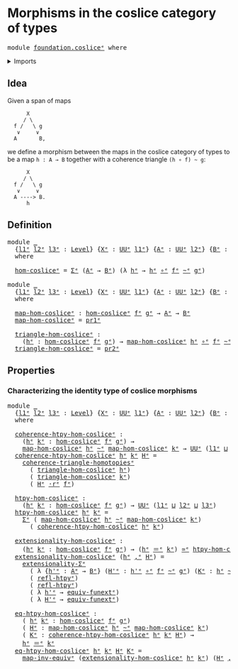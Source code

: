 # Morphisms in the coslice category of types

<pre class="Agda"><a id="55" class="Keyword">module</a> <a id="62" href="foundation.coslice%25E1%25B5%2589.html" class="Module">foundation.cosliceᵉ</a> <a id="82" class="Keyword">where</a>
</pre>
<details><summary>Imports</summary>

<pre class="Agda"><a id="138" class="Keyword">open</a> <a id="143" class="Keyword">import</a> <a id="150" href="foundation.commuting-triangles-of-homotopies%25E1%25B5%2589.html" class="Module">foundation.commuting-triangles-of-homotopiesᵉ</a>
<a id="196" class="Keyword">open</a> <a id="201" class="Keyword">import</a> <a id="208" href="foundation.dependent-pair-types%25E1%25B5%2589.html" class="Module">foundation.dependent-pair-typesᵉ</a>
<a id="241" class="Keyword">open</a> <a id="246" class="Keyword">import</a> <a id="253" href="foundation.function-extensionality%25E1%25B5%2589.html" class="Module">foundation.function-extensionalityᵉ</a>
<a id="289" class="Keyword">open</a> <a id="294" class="Keyword">import</a> <a id="301" href="foundation.structure-identity-principle%25E1%25B5%2589.html" class="Module">foundation.structure-identity-principleᵉ</a>
<a id="342" class="Keyword">open</a> <a id="347" class="Keyword">import</a> <a id="354" href="foundation.universe-levels%25E1%25B5%2589.html" class="Module">foundation.universe-levelsᵉ</a>
<a id="382" class="Keyword">open</a> <a id="387" class="Keyword">import</a> <a id="394" href="foundation.whiskering-homotopies-composition%25E1%25B5%2589.html" class="Module">foundation.whiskering-homotopies-compositionᵉ</a>

<a id="441" class="Keyword">open</a> <a id="446" class="Keyword">import</a> <a id="453" href="foundation-core.equivalences%25E1%25B5%2589.html" class="Module">foundation-core.equivalencesᵉ</a>
<a id="483" class="Keyword">open</a> <a id="488" class="Keyword">import</a> <a id="495" href="foundation-core.function-types%25E1%25B5%2589.html" class="Module">foundation-core.function-typesᵉ</a>
<a id="527" class="Keyword">open</a> <a id="532" class="Keyword">import</a> <a id="539" href="foundation-core.homotopies%25E1%25B5%2589.html" class="Module">foundation-core.homotopiesᵉ</a>
<a id="567" class="Keyword">open</a> <a id="572" class="Keyword">import</a> <a id="579" href="foundation-core.identity-types%25E1%25B5%2589.html" class="Module">foundation-core.identity-typesᵉ</a>
</pre>
</details>

## Idea

Given a span of maps

```text
      X
     / \
  f /   \ g
   ∨     ∨
  A       B,
```

we define a morphism between the maps in the coslice category of types to be a
map `h : A → B` together with a coherence triangle `(h ∘ f) ~ g`:

```text
      X
     / \
  f /   \ g
   ∨     ∨
  A ----> B.
      h
```

## Definition

<pre class="Agda"><a id="968" class="Keyword">module</a> <a id="975" href="foundation.coslice%25E1%25B5%2589.html#975" class="Module">_</a>
  <a id="979" class="Symbol">{</a><a id="980" href="foundation.coslice%25E1%25B5%2589.html#980" class="Bound">l1ᵉ</a> <a id="984" href="foundation.coslice%25E1%25B5%2589.html#984" class="Bound">l2ᵉ</a> <a id="988" href="foundation.coslice%25E1%25B5%2589.html#988" class="Bound">l3ᵉ</a> <a id="992" class="Symbol">:</a> <a id="994" href="Agda.Primitive.html#742" class="Postulate">Level</a><a id="999" class="Symbol">}</a> <a id="1001" class="Symbol">{</a><a id="1002" href="foundation.coslice%25E1%25B5%2589.html#1002" class="Bound">Xᵉ</a> <a id="1005" class="Symbol">:</a> <a id="1007" href="Agda.Primitive.html#429" class="Primitive">UUᵉ</a> <a id="1011" href="foundation.coslice%25E1%25B5%2589.html#980" class="Bound">l1ᵉ</a><a id="1014" class="Symbol">}</a> <a id="1016" class="Symbol">{</a><a id="1017" href="foundation.coslice%25E1%25B5%2589.html#1017" class="Bound">Aᵉ</a> <a id="1020" class="Symbol">:</a> <a id="1022" href="Agda.Primitive.html#429" class="Primitive">UUᵉ</a> <a id="1026" href="foundation.coslice%25E1%25B5%2589.html#984" class="Bound">l2ᵉ</a><a id="1029" class="Symbol">}</a> <a id="1031" class="Symbol">{</a><a id="1032" href="foundation.coslice%25E1%25B5%2589.html#1032" class="Bound">Bᵉ</a> <a id="1035" class="Symbol">:</a> <a id="1037" href="Agda.Primitive.html#429" class="Primitive">UUᵉ</a> <a id="1041" href="foundation.coslice%25E1%25B5%2589.html#988" class="Bound">l3ᵉ</a><a id="1044" class="Symbol">}</a> <a id="1046" class="Symbol">(</a><a id="1047" href="foundation.coslice%25E1%25B5%2589.html#1047" class="Bound">fᵉ</a> <a id="1050" class="Symbol">:</a> <a id="1052" href="foundation.coslice%25E1%25B5%2589.html#1002" class="Bound">Xᵉ</a> <a id="1055" class="Symbol">→</a> <a id="1057" href="foundation.coslice%25E1%25B5%2589.html#1017" class="Bound">Aᵉ</a><a id="1059" class="Symbol">)</a> <a id="1061" class="Symbol">(</a><a id="1062" href="foundation.coslice%25E1%25B5%2589.html#1062" class="Bound">gᵉ</a> <a id="1065" class="Symbol">:</a> <a id="1067" href="foundation.coslice%25E1%25B5%2589.html#1002" class="Bound">Xᵉ</a> <a id="1070" class="Symbol">→</a> <a id="1072" href="foundation.coslice%25E1%25B5%2589.html#1032" class="Bound">Bᵉ</a><a id="1074" class="Symbol">)</a>
  <a id="1078" class="Keyword">where</a>

  <a id="1087" href="foundation.coslice%25E1%25B5%2589.html#1087" class="Function">hom-cosliceᵉ</a> <a id="1100" class="Symbol">=</a> <a id="1102" href="foundation.dependent-pair-types%25E1%25B5%2589.html#585" class="Record">Σᵉ</a> <a id="1105" class="Symbol">(</a><a id="1106" href="foundation.coslice%25E1%25B5%2589.html#1017" class="Bound">Aᵉ</a> <a id="1109" class="Symbol">→</a> <a id="1111" href="foundation.coslice%25E1%25B5%2589.html#1032" class="Bound">Bᵉ</a><a id="1113" class="Symbol">)</a> <a id="1115" class="Symbol">(λ</a> <a id="1118" href="foundation.coslice%25E1%25B5%2589.html#1118" class="Bound">hᵉ</a> <a id="1121" class="Symbol">→</a> <a id="1123" href="foundation.coslice%25E1%25B5%2589.html#1118" class="Bound">hᵉ</a> <a id="1126" href="foundation-core.function-types%25E1%25B5%2589.html#476" class="Function Operator">∘ᵉ</a> <a id="1129" href="foundation.coslice%25E1%25B5%2589.html#1047" class="Bound">fᵉ</a> <a id="1132" href="foundation-core.homotopies%25E1%25B5%2589.html#2800" class="Function Operator">~ᵉ</a> <a id="1135" href="foundation.coslice%25E1%25B5%2589.html#1062" class="Bound">gᵉ</a><a id="1137" class="Symbol">)</a>

<a id="1140" class="Keyword">module</a> <a id="1147" href="foundation.coslice%25E1%25B5%2589.html#1147" class="Module">_</a>
  <a id="1151" class="Symbol">{</a><a id="1152" href="foundation.coslice%25E1%25B5%2589.html#1152" class="Bound">l1ᵉ</a> <a id="1156" href="foundation.coslice%25E1%25B5%2589.html#1156" class="Bound">l2ᵉ</a> <a id="1160" href="foundation.coslice%25E1%25B5%2589.html#1160" class="Bound">l3ᵉ</a> <a id="1164" class="Symbol">:</a> <a id="1166" href="Agda.Primitive.html#742" class="Postulate">Level</a><a id="1171" class="Symbol">}</a> <a id="1173" class="Symbol">{</a><a id="1174" href="foundation.coslice%25E1%25B5%2589.html#1174" class="Bound">Xᵉ</a> <a id="1177" class="Symbol">:</a> <a id="1179" href="Agda.Primitive.html#429" class="Primitive">UUᵉ</a> <a id="1183" href="foundation.coslice%25E1%25B5%2589.html#1152" class="Bound">l1ᵉ</a><a id="1186" class="Symbol">}</a> <a id="1188" class="Symbol">{</a><a id="1189" href="foundation.coslice%25E1%25B5%2589.html#1189" class="Bound">Aᵉ</a> <a id="1192" class="Symbol">:</a> <a id="1194" href="Agda.Primitive.html#429" class="Primitive">UUᵉ</a> <a id="1198" href="foundation.coslice%25E1%25B5%2589.html#1156" class="Bound">l2ᵉ</a><a id="1201" class="Symbol">}</a> <a id="1203" class="Symbol">{</a><a id="1204" href="foundation.coslice%25E1%25B5%2589.html#1204" class="Bound">Bᵉ</a> <a id="1207" class="Symbol">:</a> <a id="1209" href="Agda.Primitive.html#429" class="Primitive">UUᵉ</a> <a id="1213" href="foundation.coslice%25E1%25B5%2589.html#1160" class="Bound">l3ᵉ</a><a id="1216" class="Symbol">}</a> <a id="1218" class="Symbol">{</a><a id="1219" href="foundation.coslice%25E1%25B5%2589.html#1219" class="Bound">fᵉ</a> <a id="1222" class="Symbol">:</a> <a id="1224" href="foundation.coslice%25E1%25B5%2589.html#1174" class="Bound">Xᵉ</a> <a id="1227" class="Symbol">→</a> <a id="1229" href="foundation.coslice%25E1%25B5%2589.html#1189" class="Bound">Aᵉ</a><a id="1231" class="Symbol">}</a> <a id="1233" class="Symbol">{</a><a id="1234" href="foundation.coslice%25E1%25B5%2589.html#1234" class="Bound">gᵉ</a> <a id="1237" class="Symbol">:</a> <a id="1239" href="foundation.coslice%25E1%25B5%2589.html#1174" class="Bound">Xᵉ</a> <a id="1242" class="Symbol">→</a> <a id="1244" href="foundation.coslice%25E1%25B5%2589.html#1204" class="Bound">Bᵉ</a><a id="1246" class="Symbol">}</a>
  <a id="1250" class="Keyword">where</a>

  <a id="1259" href="foundation.coslice%25E1%25B5%2589.html#1259" class="Function">map-hom-cosliceᵉ</a> <a id="1276" class="Symbol">:</a> <a id="1278" href="foundation.coslice%25E1%25B5%2589.html#1087" class="Function">hom-cosliceᵉ</a> <a id="1291" href="foundation.coslice%25E1%25B5%2589.html#1219" class="Bound">fᵉ</a> <a id="1294" href="foundation.coslice%25E1%25B5%2589.html#1234" class="Bound">gᵉ</a> <a id="1297" class="Symbol">→</a> <a id="1299" href="foundation.coslice%25E1%25B5%2589.html#1189" class="Bound">Aᵉ</a> <a id="1302" class="Symbol">→</a> <a id="1304" href="foundation.coslice%25E1%25B5%2589.html#1204" class="Bound">Bᵉ</a>
  <a id="1309" href="foundation.coslice%25E1%25B5%2589.html#1259" class="Function">map-hom-cosliceᵉ</a> <a id="1326" class="Symbol">=</a> <a id="1328" href="foundation.dependent-pair-types%25E1%25B5%2589.html#697" class="Field">pr1ᵉ</a>

  <a id="1336" href="foundation.coslice%25E1%25B5%2589.html#1336" class="Function">triangle-hom-cosliceᵉ</a> <a id="1358" class="Symbol">:</a>
    <a id="1364" class="Symbol">(</a><a id="1365" href="foundation.coslice%25E1%25B5%2589.html#1365" class="Bound">hᵉ</a> <a id="1368" class="Symbol">:</a> <a id="1370" href="foundation.coslice%25E1%25B5%2589.html#1087" class="Function">hom-cosliceᵉ</a> <a id="1383" href="foundation.coslice%25E1%25B5%2589.html#1219" class="Bound">fᵉ</a> <a id="1386" href="foundation.coslice%25E1%25B5%2589.html#1234" class="Bound">gᵉ</a><a id="1388" class="Symbol">)</a> <a id="1390" class="Symbol">→</a> <a id="1392" href="foundation.coslice%25E1%25B5%2589.html#1259" class="Function">map-hom-cosliceᵉ</a> <a id="1409" href="foundation.coslice%25E1%25B5%2589.html#1365" class="Bound">hᵉ</a> <a id="1412" href="foundation-core.function-types%25E1%25B5%2589.html#476" class="Function Operator">∘ᵉ</a> <a id="1415" href="foundation.coslice%25E1%25B5%2589.html#1219" class="Bound">fᵉ</a> <a id="1418" href="foundation-core.homotopies%25E1%25B5%2589.html#2800" class="Function Operator">~ᵉ</a> <a id="1421" href="foundation.coslice%25E1%25B5%2589.html#1234" class="Bound">gᵉ</a>
  <a id="1426" href="foundation.coslice%25E1%25B5%2589.html#1336" class="Function">triangle-hom-cosliceᵉ</a> <a id="1448" class="Symbol">=</a> <a id="1450" href="foundation.dependent-pair-types%25E1%25B5%2589.html#711" class="Field">pr2ᵉ</a>
</pre>
## Properties

### Characterizing the identity type of coslice morphisms

<pre class="Agda"><a id="1542" class="Keyword">module</a> <a id="1549" href="foundation.coslice%25E1%25B5%2589.html#1549" class="Module">_</a>
  <a id="1553" class="Symbol">{</a><a id="1554" href="foundation.coslice%25E1%25B5%2589.html#1554" class="Bound">l1ᵉ</a> <a id="1558" href="foundation.coslice%25E1%25B5%2589.html#1558" class="Bound">l2ᵉ</a> <a id="1562" href="foundation.coslice%25E1%25B5%2589.html#1562" class="Bound">l3ᵉ</a> <a id="1566" class="Symbol">:</a> <a id="1568" href="Agda.Primitive.html#742" class="Postulate">Level</a><a id="1573" class="Symbol">}</a> <a id="1575" class="Symbol">{</a><a id="1576" href="foundation.coslice%25E1%25B5%2589.html#1576" class="Bound">Xᵉ</a> <a id="1579" class="Symbol">:</a> <a id="1581" href="Agda.Primitive.html#429" class="Primitive">UUᵉ</a> <a id="1585" href="foundation.coslice%25E1%25B5%2589.html#1554" class="Bound">l1ᵉ</a><a id="1588" class="Symbol">}</a> <a id="1590" class="Symbol">{</a><a id="1591" href="foundation.coslice%25E1%25B5%2589.html#1591" class="Bound">Aᵉ</a> <a id="1594" class="Symbol">:</a> <a id="1596" href="Agda.Primitive.html#429" class="Primitive">UUᵉ</a> <a id="1600" href="foundation.coslice%25E1%25B5%2589.html#1558" class="Bound">l2ᵉ</a><a id="1603" class="Symbol">}</a> <a id="1605" class="Symbol">{</a><a id="1606" href="foundation.coslice%25E1%25B5%2589.html#1606" class="Bound">Bᵉ</a> <a id="1609" class="Symbol">:</a> <a id="1611" href="Agda.Primitive.html#429" class="Primitive">UUᵉ</a> <a id="1615" href="foundation.coslice%25E1%25B5%2589.html#1562" class="Bound">l3ᵉ</a><a id="1618" class="Symbol">}</a> <a id="1620" class="Symbol">{</a><a id="1621" href="foundation.coslice%25E1%25B5%2589.html#1621" class="Bound">fᵉ</a> <a id="1624" class="Symbol">:</a> <a id="1626" href="foundation.coslice%25E1%25B5%2589.html#1576" class="Bound">Xᵉ</a> <a id="1629" class="Symbol">→</a> <a id="1631" href="foundation.coslice%25E1%25B5%2589.html#1591" class="Bound">Aᵉ</a><a id="1633" class="Symbol">}</a> <a id="1635" class="Symbol">{</a><a id="1636" href="foundation.coslice%25E1%25B5%2589.html#1636" class="Bound">gᵉ</a> <a id="1639" class="Symbol">:</a> <a id="1641" href="foundation.coslice%25E1%25B5%2589.html#1576" class="Bound">Xᵉ</a> <a id="1644" class="Symbol">→</a> <a id="1646" href="foundation.coslice%25E1%25B5%2589.html#1606" class="Bound">Bᵉ</a><a id="1648" class="Symbol">}</a>
  <a id="1652" class="Keyword">where</a>

  <a id="1661" href="foundation.coslice%25E1%25B5%2589.html#1661" class="Function">coherence-htpy-hom-cosliceᵉ</a> <a id="1689" class="Symbol">:</a>
    <a id="1695" class="Symbol">(</a><a id="1696" href="foundation.coslice%25E1%25B5%2589.html#1696" class="Bound">hᵉ</a> <a id="1699" href="foundation.coslice%25E1%25B5%2589.html#1699" class="Bound">kᵉ</a> <a id="1702" class="Symbol">:</a> <a id="1704" href="foundation.coslice%25E1%25B5%2589.html#1087" class="Function">hom-cosliceᵉ</a> <a id="1717" href="foundation.coslice%25E1%25B5%2589.html#1621" class="Bound">fᵉ</a> <a id="1720" href="foundation.coslice%25E1%25B5%2589.html#1636" class="Bound">gᵉ</a><a id="1722" class="Symbol">)</a> <a id="1724" class="Symbol">→</a>
    <a id="1730" href="foundation.coslice%25E1%25B5%2589.html#1259" class="Function">map-hom-cosliceᵉ</a> <a id="1747" href="foundation.coslice%25E1%25B5%2589.html#1696" class="Bound">hᵉ</a> <a id="1750" href="foundation-core.homotopies%25E1%25B5%2589.html#2800" class="Function Operator">~ᵉ</a> <a id="1753" href="foundation.coslice%25E1%25B5%2589.html#1259" class="Function">map-hom-cosliceᵉ</a> <a id="1770" href="foundation.coslice%25E1%25B5%2589.html#1699" class="Bound">kᵉ</a> <a id="1773" class="Symbol">→</a> <a id="1775" href="Agda.Primitive.html#429" class="Primitive">UUᵉ</a> <a id="1779" class="Symbol">(</a><a id="1780" href="foundation.coslice%25E1%25B5%2589.html#1554" class="Bound">l1ᵉ</a> <a id="1784" href="Agda.Primitive.html#961" class="Primitive Operator">⊔</a> <a id="1786" href="foundation.coslice%25E1%25B5%2589.html#1562" class="Bound">l3ᵉ</a><a id="1789" class="Symbol">)</a>
  <a id="1793" href="foundation.coslice%25E1%25B5%2589.html#1661" class="Function">coherence-htpy-hom-cosliceᵉ</a> <a id="1821" href="foundation.coslice%25E1%25B5%2589.html#1821" class="Bound">hᵉ</a> <a id="1824" href="foundation.coslice%25E1%25B5%2589.html#1824" class="Bound">kᵉ</a> <a id="1827" href="foundation.coslice%25E1%25B5%2589.html#1827" class="Bound">Hᵉ</a> <a id="1830" class="Symbol">=</a>
    <a id="1836" href="foundation.commuting-triangles-of-homotopies%25E1%25B5%2589.html#939" class="Function">coherence-triangle-homotopiesᵉ</a>
      <a id="1873" class="Symbol">(</a> <a id="1875" href="foundation.coslice%25E1%25B5%2589.html#1336" class="Function">triangle-hom-cosliceᵉ</a> <a id="1897" href="foundation.coslice%25E1%25B5%2589.html#1821" class="Bound">hᵉ</a><a id="1899" class="Symbol">)</a>
      <a id="1907" class="Symbol">(</a> <a id="1909" href="foundation.coslice%25E1%25B5%2589.html#1336" class="Function">triangle-hom-cosliceᵉ</a> <a id="1931" href="foundation.coslice%25E1%25B5%2589.html#1824" class="Bound">kᵉ</a><a id="1933" class="Symbol">)</a>
      <a id="1941" class="Symbol">(</a> <a id="1943" href="foundation.coslice%25E1%25B5%2589.html#1827" class="Bound">Hᵉ</a> <a id="1946" href="foundation.whiskering-homotopies-composition%25E1%25B5%2589.html#2836" class="Function Operator">·rᵉ</a> <a id="1950" href="foundation.coslice%25E1%25B5%2589.html#1621" class="Bound">fᵉ</a><a id="1952" class="Symbol">)</a>

  <a id="1957" href="foundation.coslice%25E1%25B5%2589.html#1957" class="Function">htpy-hom-cosliceᵉ</a> <a id="1975" class="Symbol">:</a>
    <a id="1981" class="Symbol">(</a><a id="1982" href="foundation.coslice%25E1%25B5%2589.html#1982" class="Bound">hᵉ</a> <a id="1985" href="foundation.coslice%25E1%25B5%2589.html#1985" class="Bound">kᵉ</a> <a id="1988" class="Symbol">:</a> <a id="1990" href="foundation.coslice%25E1%25B5%2589.html#1087" class="Function">hom-cosliceᵉ</a> <a id="2003" href="foundation.coslice%25E1%25B5%2589.html#1621" class="Bound">fᵉ</a> <a id="2006" href="foundation.coslice%25E1%25B5%2589.html#1636" class="Bound">gᵉ</a><a id="2008" class="Symbol">)</a> <a id="2010" class="Symbol">→</a> <a id="2012" href="Agda.Primitive.html#429" class="Primitive">UUᵉ</a> <a id="2016" class="Symbol">(</a><a id="2017" href="foundation.coslice%25E1%25B5%2589.html#1554" class="Bound">l1ᵉ</a> <a id="2021" href="Agda.Primitive.html#961" class="Primitive Operator">⊔</a> <a id="2023" href="foundation.coslice%25E1%25B5%2589.html#1558" class="Bound">l2ᵉ</a> <a id="2027" href="Agda.Primitive.html#961" class="Primitive Operator">⊔</a> <a id="2029" href="foundation.coslice%25E1%25B5%2589.html#1562" class="Bound">l3ᵉ</a><a id="2032" class="Symbol">)</a>
  <a id="2036" href="foundation.coslice%25E1%25B5%2589.html#1957" class="Function">htpy-hom-cosliceᵉ</a> <a id="2054" href="foundation.coslice%25E1%25B5%2589.html#2054" class="Bound">hᵉ</a> <a id="2057" href="foundation.coslice%25E1%25B5%2589.html#2057" class="Bound">kᵉ</a> <a id="2060" class="Symbol">=</a>
    <a id="2066" href="foundation.dependent-pair-types%25E1%25B5%2589.html#585" class="Record">Σᵉ</a> <a id="2069" class="Symbol">(</a> <a id="2071" href="foundation.coslice%25E1%25B5%2589.html#1259" class="Function">map-hom-cosliceᵉ</a> <a id="2088" href="foundation.coslice%25E1%25B5%2589.html#2054" class="Bound">hᵉ</a> <a id="2091" href="foundation-core.homotopies%25E1%25B5%2589.html#2800" class="Function Operator">~ᵉ</a> <a id="2094" href="foundation.coslice%25E1%25B5%2589.html#1259" class="Function">map-hom-cosliceᵉ</a> <a id="2111" href="foundation.coslice%25E1%25B5%2589.html#2057" class="Bound">kᵉ</a><a id="2113" class="Symbol">)</a>
      <a id="2121" class="Symbol">(</a> <a id="2123" href="foundation.coslice%25E1%25B5%2589.html#1661" class="Function">coherence-htpy-hom-cosliceᵉ</a> <a id="2151" href="foundation.coslice%25E1%25B5%2589.html#2054" class="Bound">hᵉ</a> <a id="2154" href="foundation.coslice%25E1%25B5%2589.html#2057" class="Bound">kᵉ</a><a id="2156" class="Symbol">)</a>

  <a id="2161" href="foundation.coslice%25E1%25B5%2589.html#2161" class="Function">extensionality-hom-cosliceᵉ</a> <a id="2189" class="Symbol">:</a>
    <a id="2195" class="Symbol">(</a><a id="2196" href="foundation.coslice%25E1%25B5%2589.html#2196" class="Bound">hᵉ</a> <a id="2199" href="foundation.coslice%25E1%25B5%2589.html#2199" class="Bound">kᵉ</a> <a id="2202" class="Symbol">:</a> <a id="2204" href="foundation.coslice%25E1%25B5%2589.html#1087" class="Function">hom-cosliceᵉ</a> <a id="2217" href="foundation.coslice%25E1%25B5%2589.html#1621" class="Bound">fᵉ</a> <a id="2220" href="foundation.coslice%25E1%25B5%2589.html#1636" class="Bound">gᵉ</a><a id="2222" class="Symbol">)</a> <a id="2224" class="Symbol">→</a> <a id="2226" class="Symbol">(</a><a id="2227" href="foundation.coslice%25E1%25B5%2589.html#2196" class="Bound">hᵉ</a> <a id="2230" href="foundation-core.identity-types%25E1%25B5%2589.html#2730" class="Function Operator">＝ᵉ</a> <a id="2233" href="foundation.coslice%25E1%25B5%2589.html#2199" class="Bound">kᵉ</a><a id="2235" class="Symbol">)</a> <a id="2237" href="foundation-core.equivalences%25E1%25B5%2589.html#2662" class="Function Operator">≃ᵉ</a> <a id="2240" href="foundation.coslice%25E1%25B5%2589.html#1957" class="Function">htpy-hom-cosliceᵉ</a> <a id="2258" href="foundation.coslice%25E1%25B5%2589.html#2196" class="Bound">hᵉ</a> <a id="2261" href="foundation.coslice%25E1%25B5%2589.html#2199" class="Bound">kᵉ</a>
  <a id="2266" href="foundation.coslice%25E1%25B5%2589.html#2161" class="Function">extensionality-hom-cosliceᵉ</a> <a id="2294" class="Symbol">(</a><a id="2295" href="foundation.coslice%25E1%25B5%2589.html#2295" class="Bound">hᵉ</a> <a id="2298" href="foundation.dependent-pair-types%25E1%25B5%2589.html#788" class="InductiveConstructor Operator">,ᵉ</a> <a id="2301" href="foundation.coslice%25E1%25B5%2589.html#2301" class="Bound">Hᵉ</a><a id="2303" class="Symbol">)</a> <a id="2305" class="Symbol">=</a>
    <a id="2311" href="foundation.structure-identity-principle%25E1%25B5%2589.html#2813" class="Function">extensionality-Σᵉ</a>
      <a id="2335" class="Symbol">(</a> <a id="2337" class="Symbol">λ</a> <a id="2339" class="Symbol">{</a><a id="2340" href="foundation.coslice%25E1%25B5%2589.html#2340" class="Bound">h&#39;ᵉ</a> <a id="2344" class="Symbol">:</a> <a id="2346" href="foundation.coslice%25E1%25B5%2589.html#1591" class="Bound">Aᵉ</a> <a id="2349" class="Symbol">→</a> <a id="2351" href="foundation.coslice%25E1%25B5%2589.html#1606" class="Bound">Bᵉ</a><a id="2353" class="Symbol">}</a> <a id="2355" class="Symbol">(</a><a id="2356" href="foundation.coslice%25E1%25B5%2589.html#2356" class="Bound">H&#39;ᵉ</a> <a id="2360" class="Symbol">:</a> <a id="2362" href="foundation.coslice%25E1%25B5%2589.html#2340" class="Bound">h&#39;ᵉ</a> <a id="2366" href="foundation-core.function-types%25E1%25B5%2589.html#476" class="Function Operator">∘ᵉ</a> <a id="2369" href="foundation.coslice%25E1%25B5%2589.html#1621" class="Bound">fᵉ</a> <a id="2372" href="foundation-core.homotopies%25E1%25B5%2589.html#2800" class="Function Operator">~ᵉ</a> <a id="2375" href="foundation.coslice%25E1%25B5%2589.html#1636" class="Bound">gᵉ</a><a id="2377" class="Symbol">)</a> <a id="2379" class="Symbol">(</a><a id="2380" href="foundation.coslice%25E1%25B5%2589.html#2380" class="Bound">Kᵉ</a> <a id="2383" class="Symbol">:</a> <a id="2385" href="foundation.coslice%25E1%25B5%2589.html#2295" class="Bound">hᵉ</a> <a id="2388" href="foundation-core.homotopies%25E1%25B5%2589.html#2800" class="Function Operator">~ᵉ</a> <a id="2391" href="foundation.coslice%25E1%25B5%2589.html#2340" class="Bound">h&#39;ᵉ</a><a id="2394" class="Symbol">)</a> <a id="2396" class="Symbol">→</a> <a id="2398" href="foundation.coslice%25E1%25B5%2589.html#2301" class="Bound">Hᵉ</a> <a id="2401" href="foundation-core.homotopies%25E1%25B5%2589.html#2800" class="Function Operator">~ᵉ</a> <a id="2404" class="Symbol">((</a><a id="2406" href="foundation.coslice%25E1%25B5%2589.html#2380" class="Bound">Kᵉ</a> <a id="2409" href="foundation.whiskering-homotopies-composition%25E1%25B5%2589.html#2836" class="Function Operator">·rᵉ</a> <a id="2413" href="foundation.coslice%25E1%25B5%2589.html#1621" class="Bound">fᵉ</a><a id="2415" class="Symbol">)</a> <a id="2417" href="foundation-core.homotopies%25E1%25B5%2589.html#3445" class="Function Operator">∙hᵉ</a> <a id="2421" href="foundation.coslice%25E1%25B5%2589.html#2356" class="Bound">H&#39;ᵉ</a><a id="2424" class="Symbol">))</a>
      <a id="2433" class="Symbol">(</a> <a id="2435" href="foundation-core.homotopies%25E1%25B5%2589.html#3017" class="Function">refl-htpyᵉ</a><a id="2445" class="Symbol">)</a>
      <a id="2453" class="Symbol">(</a> <a id="2455" href="foundation-core.homotopies%25E1%25B5%2589.html#3017" class="Function">refl-htpyᵉ</a><a id="2465" class="Symbol">)</a>
      <a id="2473" class="Symbol">(</a> <a id="2475" class="Symbol">λ</a> <a id="2477" href="foundation.coslice%25E1%25B5%2589.html#2477" class="Bound">h&#39;ᵉ</a> <a id="2481" class="Symbol">→</a> <a id="2483" href="foundation.function-extensionality%25E1%25B5%2589.html#4590" class="Function">equiv-funextᵉ</a><a id="2496" class="Symbol">)</a>
      <a id="2504" class="Symbol">(</a> <a id="2506" class="Symbol">λ</a> <a id="2508" href="foundation.coslice%25E1%25B5%2589.html#2508" class="Bound">H&#39;ᵉ</a> <a id="2512" class="Symbol">→</a> <a id="2514" href="foundation.function-extensionality%25E1%25B5%2589.html#4590" class="Function">equiv-funextᵉ</a><a id="2527" class="Symbol">)</a>

  <a id="2532" href="foundation.coslice%25E1%25B5%2589.html#2532" class="Function">eq-htpy-hom-cosliceᵉ</a> <a id="2553" class="Symbol">:</a>
    <a id="2559" class="Symbol">(</a> <a id="2561" href="foundation.coslice%25E1%25B5%2589.html#2561" class="Bound">hᵉ</a> <a id="2564" href="foundation.coslice%25E1%25B5%2589.html#2564" class="Bound">kᵉ</a> <a id="2567" class="Symbol">:</a> <a id="2569" href="foundation.coslice%25E1%25B5%2589.html#1087" class="Function">hom-cosliceᵉ</a> <a id="2582" href="foundation.coslice%25E1%25B5%2589.html#1621" class="Bound">fᵉ</a> <a id="2585" href="foundation.coslice%25E1%25B5%2589.html#1636" class="Bound">gᵉ</a><a id="2587" class="Symbol">)</a>
    <a id="2593" class="Symbol">(</a> <a id="2595" href="foundation.coslice%25E1%25B5%2589.html#2595" class="Bound">Hᵉ</a> <a id="2598" class="Symbol">:</a> <a id="2600" href="foundation.coslice%25E1%25B5%2589.html#1259" class="Function">map-hom-cosliceᵉ</a> <a id="2617" href="foundation.coslice%25E1%25B5%2589.html#2561" class="Bound">hᵉ</a> <a id="2620" href="foundation-core.homotopies%25E1%25B5%2589.html#2800" class="Function Operator">~ᵉ</a> <a id="2623" href="foundation.coslice%25E1%25B5%2589.html#1259" class="Function">map-hom-cosliceᵉ</a> <a id="2640" href="foundation.coslice%25E1%25B5%2589.html#2564" class="Bound">kᵉ</a><a id="2642" class="Symbol">)</a>
    <a id="2648" class="Symbol">(</a> <a id="2650" href="foundation.coslice%25E1%25B5%2589.html#2650" class="Bound">Kᵉ</a> <a id="2653" class="Symbol">:</a> <a id="2655" href="foundation.coslice%25E1%25B5%2589.html#1661" class="Function">coherence-htpy-hom-cosliceᵉ</a> <a id="2683" href="foundation.coslice%25E1%25B5%2589.html#2561" class="Bound">hᵉ</a> <a id="2686" href="foundation.coslice%25E1%25B5%2589.html#2564" class="Bound">kᵉ</a> <a id="2689" href="foundation.coslice%25E1%25B5%2589.html#2595" class="Bound">Hᵉ</a><a id="2691" class="Symbol">)</a> <a id="2693" class="Symbol">→</a>
    <a id="2699" href="foundation.coslice%25E1%25B5%2589.html#2561" class="Bound">hᵉ</a> <a id="2702" href="foundation-core.identity-types%25E1%25B5%2589.html#2730" class="Function Operator">＝ᵉ</a> <a id="2705" href="foundation.coslice%25E1%25B5%2589.html#2564" class="Bound">kᵉ</a>
  <a id="2710" href="foundation.coslice%25E1%25B5%2589.html#2532" class="Function">eq-htpy-hom-cosliceᵉ</a> <a id="2731" href="foundation.coslice%25E1%25B5%2589.html#2731" class="Bound">hᵉ</a> <a id="2734" href="foundation.coslice%25E1%25B5%2589.html#2734" class="Bound">kᵉ</a> <a id="2737" href="foundation.coslice%25E1%25B5%2589.html#2737" class="Bound">Hᵉ</a> <a id="2740" href="foundation.coslice%25E1%25B5%2589.html#2740" class="Bound">Kᵉ</a> <a id="2743" class="Symbol">=</a>
    <a id="2749" href="foundation-core.equivalences%25E1%25B5%2589.html#8521" class="Function">map-inv-equivᵉ</a> <a id="2764" class="Symbol">(</a><a id="2765" href="foundation.coslice%25E1%25B5%2589.html#2161" class="Function">extensionality-hom-cosliceᵉ</a> <a id="2793" href="foundation.coslice%25E1%25B5%2589.html#2731" class="Bound">hᵉ</a> <a id="2796" href="foundation.coslice%25E1%25B5%2589.html#2734" class="Bound">kᵉ</a><a id="2798" class="Symbol">)</a> <a id="2800" class="Symbol">(</a><a id="2801" href="foundation.coslice%25E1%25B5%2589.html#2737" class="Bound">Hᵉ</a> <a id="2804" href="foundation.dependent-pair-types%25E1%25B5%2589.html#788" class="InductiveConstructor Operator">,ᵉ</a> <a id="2807" href="foundation.coslice%25E1%25B5%2589.html#2740" class="Bound">Kᵉ</a><a id="2809" class="Symbol">)</a>
</pre>